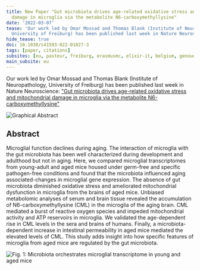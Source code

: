 ```yaml
---
title: New Paper "Gut microbiota drives age-related oxidative stress and mitochondrial
  damage in microglia via the metabolite N6-carboxymethyllysine"
date: '2022-03-07'
tease: 'Our work led by Omar Mossad and Thomas Blank (Institute of Neuropathology,
  University of Freiburg) has been published last week in Nature Neuroscience'
hide_tease: true
doi: 10.1038/s41593-022-01027-3
tags: [paper, citations]
subsites: [eu, pasteur, freiburg, erasmusmc, elixir-it, belgium, genouest]
main_subsite: eu
---
```


Our work led by Omar Mossad and Thomas Blank (Institute of Neuropathology, University of Freiburg) has been published last week in Nature Neuroscience: ["Gut microbiota drives age-related oxidative stress and mitochondrial damage in microglia via the metabolite N6-carboxymethyllysine"](https://www.nature.com/articles/s41593-022-01027-3)

![Graphical Abstract](/assets/media/2022-03-07-paper-gut-microbiota-microglia-aging-graphical-abstract.png)

## Abstract

Microglial function declines during aging. The interaction of microglia with the gut microbiota has been well characterized during development and adulthood but not in aging. Here, we compared microglial transcriptomes from young-adult and aged mice housed under germ-free and specific pathogen-free conditions and found that the microbiota influenced aging associated-changes in microglial gene expression. The absence of gut microbiota diminished oxidative stress and ameliorated mitochondrial dysfunction in microglia from the brains of aged mice. Unbiased metabolomic analyses of serum and brain tissue revealed the accumulation of N6-carboxymethyllysine (CML) in the microglia of the aging brain. CML mediated a burst of reactive oxygen species and impeded mitochondrial activity and ATP reservoirs in microglia. We validated the age-dependent rise in CML levels in the sera and brains of humans. Finally, a microbiota-dependent increase in intestinal permeability in aged mice mediated the elevated levels of CML. This study adds insight into how specific features of microglia from aged mice are regulated by the gut microbiota.

![Fig. 1: Microbiota orchestrates microglial transcriptome in young and aged mice](/assets/media/2022-03-07-paper-gut-microbiota-microglia-aging-fig-1.png)
